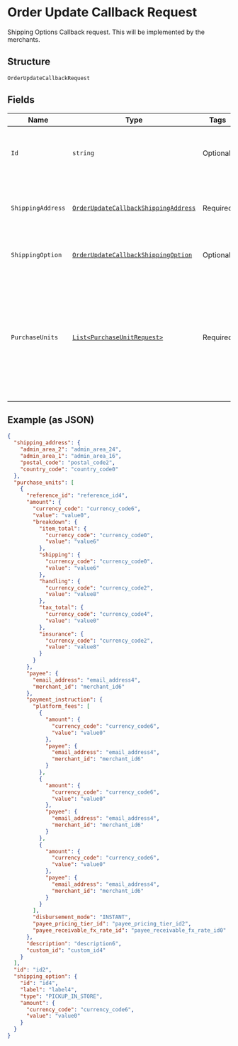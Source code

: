 
# Order Update Callback Request

Shipping Options Callback request. This will be implemented by the merchants.

## Structure

`OrderUpdateCallbackRequest`

## Fields

| Name | Type | Tags | Description |
|  --- | --- | --- | --- |
| `Id` | `string` | Optional | The ID of the order.<br><br>**Constraints**: *Minimum Length*: `1`, *Maximum Length*: `36`, *Pattern*: `^[A-Z0-9-]+$` |
| `ShippingAddress` | [`OrderUpdateCallbackShippingAddress`](../../doc/models/order-update-callback-shipping-address.md) | Required | The portable international postal address. Maps to [AddressValidationMetadata](https://github.com/googlei18n/libaddressinput/wiki/AddressValidationMetadata) and HTML 5.1 [Autofilling form controls: the autocomplete attribute](https://www.w3.org/TR/html51/sec-forms.html#autofilling-form-controls-the-autocomplete-attribute). |
| `ShippingOption` | [`OrderUpdateCallbackShippingOption`](../../doc/models/order-update-callback-shipping-option.md) | Optional | The options that the payee or merchant offers to the payer to ship or pick up their items. |
| `PurchaseUnits` | [`List<PurchaseUnitRequest>`](../../doc/models/purchase-unit-request.md) | Required | An array of purchase units. At present only 1 purchase_unit is supported. Each purchase unit establishes a contract between a payer and the payee. Each purchase unit represents either a full or partial order that the payer intends to purchase from the payee.<br><br>**Constraints**: *Minimum Items*: `1`, *Maximum Items*: `1` |

## Example (as JSON)

```json
{
  "shipping_address": {
    "admin_area_2": "admin_area_24",
    "admin_area_1": "admin_area_16",
    "postal_code": "postal_code2",
    "country_code": "country_code0"
  },
  "purchase_units": [
    {
      "reference_id": "reference_id4",
      "amount": {
        "currency_code": "currency_code6",
        "value": "value0",
        "breakdown": {
          "item_total": {
            "currency_code": "currency_code0",
            "value": "value6"
          },
          "shipping": {
            "currency_code": "currency_code0",
            "value": "value6"
          },
          "handling": {
            "currency_code": "currency_code2",
            "value": "value8"
          },
          "tax_total": {
            "currency_code": "currency_code4",
            "value": "value0"
          },
          "insurance": {
            "currency_code": "currency_code2",
            "value": "value8"
          }
        }
      },
      "payee": {
        "email_address": "email_address4",
        "merchant_id": "merchant_id6"
      },
      "payment_instruction": {
        "platform_fees": [
          {
            "amount": {
              "currency_code": "currency_code6",
              "value": "value0"
            },
            "payee": {
              "email_address": "email_address4",
              "merchant_id": "merchant_id6"
            }
          },
          {
            "amount": {
              "currency_code": "currency_code6",
              "value": "value0"
            },
            "payee": {
              "email_address": "email_address4",
              "merchant_id": "merchant_id6"
            }
          },
          {
            "amount": {
              "currency_code": "currency_code6",
              "value": "value0"
            },
            "payee": {
              "email_address": "email_address4",
              "merchant_id": "merchant_id6"
            }
          }
        ],
        "disbursement_mode": "INSTANT",
        "payee_pricing_tier_id": "payee_pricing_tier_id2",
        "payee_receivable_fx_rate_id": "payee_receivable_fx_rate_id0"
      },
      "description": "description6",
      "custom_id": "custom_id4"
    }
  ],
  "id": "id2",
  "shipping_option": {
    "id": "id4",
    "label": "label4",
    "type": "PICKUP_IN_STORE",
    "amount": {
      "currency_code": "currency_code6",
      "value": "value0"
    }
  }
}
```

